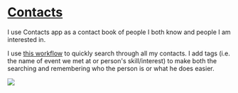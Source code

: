 # [Contacts](https://support.apple.com/guide/contacts/welcome/mac)

I use Contacts app as a contact book of people I both know and people I am interested in.

I use [this workflow](https://github.com/nikitavoloboev/small-workflows/tree/master/search-content#readme) to quickly search through all my contacts. I add tags (i.e. the name of event we met at or person's skill/interest) to make both the searching and remembering who the person is or what he does easier.

![](https://i.imgur.com/YBtftqq.png)
